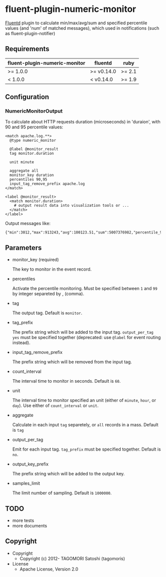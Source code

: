 # fluent-plugin-numeric-monitor

[Fluentd](http://fluentd.org) plugin to calculate min/max/avg/sum and specified percentile values (and 'num' of matched messages), which used in notifications (such as fluent-plugin-notifier)

## Requirements

| fluent-plugin-numeric-monitor | fluentd    | ruby   |
|-------------------------------|------------|--------|
| >= 1.0.0                      | >= v0.14.0 | >= 2.1 |
| <  1.0.0                      | <  v0.14.0 | >= 1.9 |

## Configuration

### NumericMonitorOutput

To calculate about HTTP requests duration (microseconds) in 'duraion', with 90 and 95 percentile values:

    <match apache.log.**>
      @type numeric_monitor
      
      @label @monitor_result
      tag monitor.duration
      
      unit minute
      
      aggregate all
      monitor_key duration
      percentiles 90,95
      input_tag_remove_prefix apache.log
    </match>
    
    <label @monitor_result>
      <match monitor.duration>
        # output result data into visualization tools or ...
      </match>
    </label>

Output messages like:

    {"min":3012,"max":913243,"avg":100123.51,"sum":5007376982,"percentile_90":154390,"percentile_95":223110,"num":50012}


## Parameters

* monitor\_key (required)

    The key to monitor in the event record.
    
* percentiles

    Activate the percentile monitoring. Must be specified between `1` and `99` by integer separeted by , (comma). 

* tag

    The output tag. Default is `monitor`. 

* tag\_prefix

    The prefix string which will be added to the input tag. `output_per_tag yes` must be specified together (deprecated: use `@label` for event routing instead).
    
* input\_tag\_remove\_prefix

    The prefix string which will be removed from the input tag. 

* count\_interval

    The interval time to monitor in seconds. Default is `60`. 
    
* unit

    The interval time to monitor specified an unit (either of `minute`, `hour`, or `day`). 
    Use either of `count_interval` or `unit`.
    
* aggregate

    Calculate in each input `tag` separetely, or `all` records in a mass. Default is `tag`
    
* output\_per\_tag

    Emit for each input tag. `tag_prefix` must be specified together. Default is `no`. 

* output\_key\_prefix

    The prefix string which will be added to the output key. 
    
* samples\_limit

    The limit number of sampling. Default is `1000000`. 

## TODO

* more tests
* more documents

## Copyright

* Copyright
  * Copyright (c) 2012- TAGOMORI Satoshi (tagomoris)
* License
  * Apache License, Version 2.0
